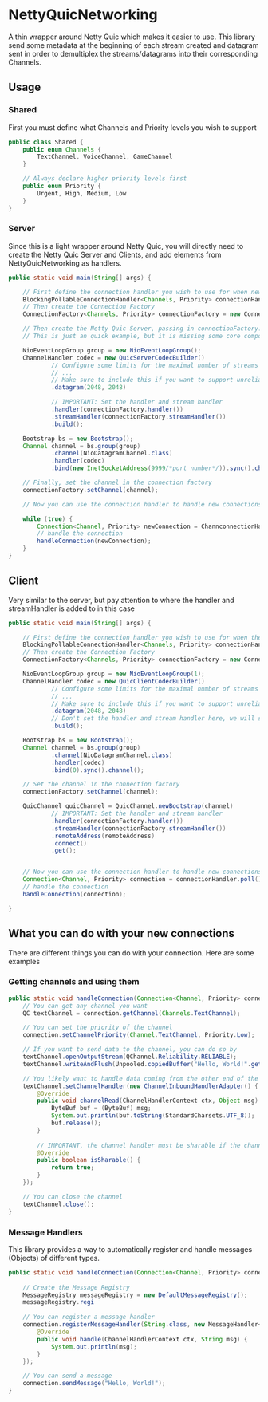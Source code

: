 # NettyQuicNetworking
A thin wrapper around Netty Quic which makes it easier to use. This library send some metadata at the beginning of each
stream created and datagram sent in order to demultiplex the streams/datagrams into their corresponding Channels.

## Usage
### Shared
First you must define what Channels and Priority levels you wish to support
```java
public class Shared {
    public enum Channels {
        TextChannel, VoiceChannel, GameChannel
    }

    // Always declare higher priority levels first
    public enum Priority {
        Urgent, High, Medium, Low
    }
}
```

### Server
Since this is a light wrapper around Netty Quic, you will directly need to create the Netty Quic Server and Clients, and
add elements from NettyQuicNetworking as handlers.
```java
public static void main(String[] args) {

    // First define the connection handler you wish to use for when new connections are made to your server
    BlockingPollableConnectionHandler<Channels, Priority> connectionHandler = new BlockingPollableConnectionHandler<>();
    // Then create the Connection Factory
    ConnectionFactory<Channels, Priority> connectionFactory = new ConnectionFactory<>(connectionHandler, Channels.class, Priority.class);

    // Then create the Netty Quic Server, passing in connectionFactory.handler() and connectionFactory.streamHandler() to the handler and stream handler
    // This is just an quick example, but it is missing some core components, please look at the full example on the netty quic incubator page

    NioEventLoopGroup group = new NioEventLoopGroup();
    ChannelHandler codec = new QuicServerCodecBuilder()
            // Configure some limits for the maximal number of streams (and the data) that we want to handle.
            // ...
            // Make sure to include this if you want to support unreliable channels
            .datagram(2048, 2048)

            // IMPORTANT: Set the handler and stream handler
            .handler(connectionFactory.handler())
            .streamHandler(connectionFactory.streamHandler())
            .build();

    Bootstrap bs = new Bootstrap();
    Channel channel = bs.group(group)
            .channel(NioDatagramChannel.class)
            .handler(codec)
            .bind(new InetSocketAddress(9999/*port number*/)).sync().channel();

    // Finally, set the channel in the connection factory
    connectionFactory.setChannel(channel);

    // Now you can use the connection handler to handle new connections:

    while (true) {
        Connection<Channel, Priority> newConnection = ChannconnectionHandler.poll();
        // handle the connection
        handleConnection(newConnection);
    }
}
```

## Client
Very similar to the server, but pay attention to where the handler and streamHandler is added to in this case
```java
public static void main(String[] args) {

    // First define the connection handler you wish to use for when the client connects to the server
    BlockingPollableConnectionHandler<Channels, Priority> connectionHandler = new BlockingPollableConnectionHandler<>();
    // Then create the Connection Factory
    ConnectionFactory<Channels, Priority> connectionFactory = new ConnectionFactory<>(connectionHandler, Channels.class, Priority.class);

    NioEventLoopGroup group = new NioEventLoopGroup(1);
    ChannelHandler codec = new QuicClientCodecBuilder()
            // Configure some limits for the maximal number of streams (and the data) that we want to handle.
            // ...
            // Make sure to include this if you want to support unreliable channels
            .datagram(2048, 2048)
            // Don't set the handler and stream handler here, we will set it later
            .build();

    Bootstrap bs = new Bootstrap();
    Channel channel = bs.group(group)
            .channel(NioDatagramChannel.class)
            .handler(codec)
            .bind(0).sync().channel();

    // Set the channel in the connection factory
    connectionFactory.setChannel(channel);

    QuicChannel quicChannel = QuicChannel.newBootstrap(channel)
            // IMPORTANT: Set the handler and stream handler
            .handler(connectionFactory.handler())
            .streamHandler(connectionFactory.streamHandler())
            .remoteAddress(remoteAddress)
            .connect()
            .get();


    // Now you can use the connection handler to handle new connections:
    Connection<Channel, Priority> connection = connectionHandler.poll();
    // handle the connection
    handleConnection(connection);

}
```

## What you can do with your new connections
There are different things you can do with your connection. Here are some examples

### Getting channels and using them
```java
public static void handleConnection(Connection<Channel, Priority> connection) {
    // You can get any channel you want
    QC textChannel = connection.getChannel(Channels.TextChannel);

    // You can set the priority of the channel
    connection.setChannelPriority(Channel.TextChannel, Priority.Low);

    // If you want to send data to the channel, you can do so by
    textChannel.openOutputStream(QChannel.Reliability.RELIABLE);
    textChannel.writeAndFlush(Unpooled.copiedBuffer("Hello, World!".getBytes()));

    // You likely want to handle data coming from the other end of the channel
    textChannel.setChannelHandler(new ChannelInboundHandlerAdapter() {
        @Override
        public void channelRead(ChannelHandlerContext ctx, Object msg) {
            ByteBuf buf = (ByteBuf) msg;
            System.out.println(buf.toString(StandardCharsets.UTF_8));
            buf.release();
        }
        
        // IMPORTANT, the channel handler must be sharable if the channel is both written to and read from
        @Override
        public boolean isSharable() {
            return true;
        }
    });

    // You can close the channel
    textChannel.close();
}

```

### Message Handlers
This library provides a way to automatically register and handle messages (Objects) of different types.
```java
public static void handleConnection(Connection<Channel, Priority> connection) {
    
    // Create the Message Registry
    MessageRegistry messageRegistry = new DefaultMessageRegistry();
    messageRegistry.regi
    
    // You can register a message handler
    connection.registerMessageHandler(String.class, new MessageHandler<String>() {
        @Override
        public void handle(ChannelHandlerContext ctx, String msg) {
            System.out.println(msg);
        }
    });

    // You can send a message
    connection.sendMessage("Hello, World!");
}
```



